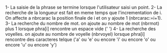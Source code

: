1- La saisie de la phrase se termine lorsque l'utilisateur saisi un point.
2- La recherche de la longueur est fait en meme temps que l'incrementation de i. 
On affecte a nbrcarac la position finale de i et on y ajoute 1 (nbrcarac:=i+1).
3- La recherche du nombre de mot. on ajoute au nombre de mot (nbrmot) plus 1 lorsque phra[i] rencontre un espace vide (' ') 
4- La recherche des voyelles. on ajoute au nombre de voyelle (nbrvoyel) lorsque phra[i] rencontre des caracteres telque ('a' ou 'e' ou encore 'i' ou encore 'o' ou encore 'u' ou encore 'y')  